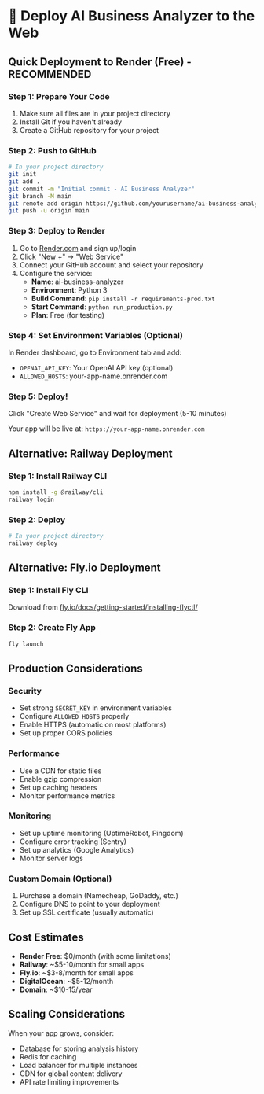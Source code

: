 # 🚀 Deploy AI Business Analyzer to the Web

## Quick Deployment to Render (Free) - RECOMMENDED

### Step 1: Prepare Your Code
1. Make sure all files are in your project directory
2. Install Git if you haven't already
3. Create a GitHub repository for your project

### Step 2: Push to GitHub
```bash
# In your project directory
git init
git add .
git commit -m "Initial commit - AI Business Analyzer"
git branch -M main
git remote add origin https://github.com/yourusername/ai-business-analyzer.git
git push -u origin main
```

### Step 3: Deploy to Render
1. Go to [Render.com](https://render.com) and sign up/login
2. Click "New +" → "Web Service"
3. Connect your GitHub account and select your repository
4. Configure the service:
   - **Name**: ai-business-analyzer
   - **Environment**: Python 3
   - **Build Command**: `pip install -r requirements-prod.txt`
   - **Start Command**: `python run_production.py`
   - **Plan**: Free (for testing)

### Step 4: Set Environment Variables (Optional)
In Render dashboard, go to Environment tab and add:
- `OPENAI_API_KEY`: Your OpenAI API key (optional)
- `ALLOWED_HOSTS`: your-app-name.onrender.com

### Step 5: Deploy!
Click "Create Web Service" and wait for deployment (5-10 minutes)

Your app will be live at: `https://your-app-name.onrender.com`

## Alternative: Railway Deployment

### Step 1: Install Railway CLI
```bash
npm install -g @railway/cli
railway login
```

### Step 2: Deploy
```bash
# In your project directory
railway deploy
```

## Alternative: Fly.io Deployment

### Step 1: Install Fly CLI
Download from [fly.io/docs/getting-started/installing-flyctl/](https://fly.io/docs/getting-started/installing-flyctl/)

### Step 2: Create Fly App
```bash
fly launch
```

## Production Considerations

### Security
- Set strong `SECRET_KEY` in environment variables
- Configure `ALLOWED_HOSTS` properly
- Enable HTTPS (automatic on most platforms)
- Set up proper CORS policies

### Performance
- Use a CDN for static files
- Enable gzip compression
- Set up caching headers
- Monitor performance metrics

### Monitoring
- Set up uptime monitoring (UptimeRobot, Pingdom)
- Configure error tracking (Sentry)
- Set up analytics (Google Analytics)
- Monitor server logs

### Custom Domain (Optional)
1. Purchase a domain (Namecheap, GoDaddy, etc.)
2. Configure DNS to point to your deployment
3. Set up SSL certificate (usually automatic)

## Cost Estimates
- **Render Free**: $0/month (with some limitations)
- **Railway**: ~$5-10/month for small apps
- **Fly.io**: ~$3-8/month for small apps
- **DigitalOcean**: ~$5-12/month
- **Domain**: ~$10-15/year

## Scaling Considerations
When your app grows, consider:
- Database for storing analysis history
- Redis for caching
- Load balancer for multiple instances
- CDN for global content delivery
- API rate limiting improvements
